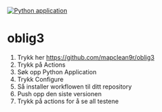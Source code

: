 [![Python application](https://github.com/mapclean9r/oblig3/actions/workflows/python-app.yml/badge.svg)](https://github.com/mapclean9r/oblig3/actions/workflows/python-app.yml)
# oblig3
 
1. Trykk her https://github.com/mapclean9r/oblig3
2. Trykk på Actions
3. Søk opp Python Application
4. Trykk Configure
5. Så installer workflowen til ditt repository
6. Push opp den siste versionen
7. Trykk på actions for å se all testene
